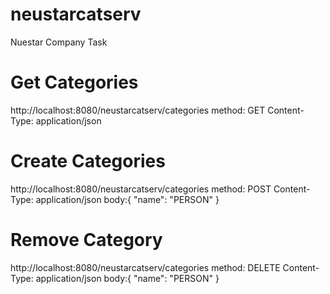 # neustarcatserv
Nuestar Company Task

# Get Categories
http://localhost:8080/neustarcatserv/categories
method: GET
Content-Type: application/json

# Create Categories
http://localhost:8080/neustarcatserv/categories
method: POST
Content-Type: application/json
body:{
    "name": "PERSON"
}

# Remove Category
http://localhost:8080/neustarcatserv/categories
method: DELETE
Content-Type: application/json
body:{
    "name": "PERSON"
}
